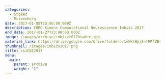 ```yaml
---
categories:
  - Stoked
  - Muizenberg
date: 2017-01-08T23:00:00.000Z
description: IBRO-Simons Computational Neuroscience Imbizo 2017
end_date: 2017-01-27T23:00:00.000Z
image: /images/archive/imbizo2017header.jpg
material_link: https://drive.google.com/drive/folders/1vWkfHpj8nfFK4ZBvGFsPhRK92AXIGVRE?usp=sharing
thumbnail: /images/imbizo2017.png
title: isiCNI2017
menu:
  main:
    parent: archive
    weight: "1"
---
```

<!--more-->